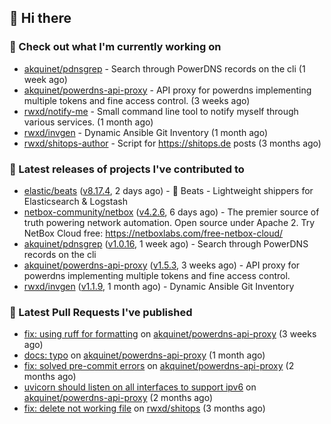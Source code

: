 ## 👋 Hi there

### 👷 Check out what I'm currently working on


- [akquinet/pdnsgrep](https://github.com/akquinet/pdnsgrep) - Search through PowerDNS records on the cli (1 week ago)
- [akquinet/powerdns-api-proxy](https://github.com/akquinet/powerdns-api-proxy) - API proxy for powerdns implementing multiple tokens and fine access control. (3 weeks ago)
- [rwxd/notify-me](https://github.com/rwxd/notify-me) - Small command line tool to notify myself through various services. (1 month ago)
- [rwxd/invgen](https://github.com/rwxd/invgen) - Dynamic Ansible Git Inventory (1 month ago)
- [rwxd/shitops-author](https://github.com/rwxd/shitops-author) - Script for https://shitops.de posts (3 months ago)

### 🔭 Latest releases of projects I've contributed to


- [elastic/beats](https://github.com/elastic/beats) ([v8.17.4](https://github.com/elastic/beats/releases/tag/v8.17.4), 2 days ago) - :tropical_fish: Beats - Lightweight shippers for Elasticsearch &amp; Logstash
- [netbox-community/netbox](https://github.com/netbox-community/netbox) ([v4.2.6](https://github.com/netbox-community/netbox/releases/tag/v4.2.6), 6 days ago) - The premier source of truth powering network automation. Open source under Apache 2. Try NetBox Cloud free: https://netboxlabs.com/free-netbox-cloud/
- [akquinet/pdnsgrep](https://github.com/akquinet/pdnsgrep) ([v1.0.16](https://github.com/akquinet/pdnsgrep/releases/tag/v1.0.16), 1 week ago) - Search through PowerDNS records on the cli
- [akquinet/powerdns-api-proxy](https://github.com/akquinet/powerdns-api-proxy) ([v1.5.3](https://github.com/akquinet/powerdns-api-proxy/releases/tag/v1.5.3), 3 weeks ago) - API proxy for powerdns implementing multiple tokens and fine access control.
- [rwxd/invgen](https://github.com/rwxd/invgen) ([v1.1.9](https://github.com/rwxd/invgen/releases/tag/v1.1.9), 1 month ago) - Dynamic Ansible Git Inventory

### 🔨 Latest Pull Requests I've published


- [fix: using ruff for formatting](https://github.com/akquinet/powerdns-api-proxy/pull/150) on [akquinet/powerdns-api-proxy](https://github.com/akquinet/powerdns-api-proxy) (3 weeks ago)
- [docs: typo](https://github.com/akquinet/powerdns-api-proxy/pull/144) on [akquinet/powerdns-api-proxy](https://github.com/akquinet/powerdns-api-proxy) (1 month ago)
- [fix: solved pre-commit errors](https://github.com/akquinet/powerdns-api-proxy/pull/133) on [akquinet/powerdns-api-proxy](https://github.com/akquinet/powerdns-api-proxy) (2 months ago)
- [uvicorn should listen on all interfaces to support ipv6](https://github.com/akquinet/powerdns-api-proxy/pull/128) on [akquinet/powerdns-api-proxy](https://github.com/akquinet/powerdns-api-proxy) (2 months ago)
- [fix: delete not working file](https://github.com/rwxd/shitops/pull/17) on [rwxd/shitops](https://github.com/rwxd/shitops) (3 months ago)
